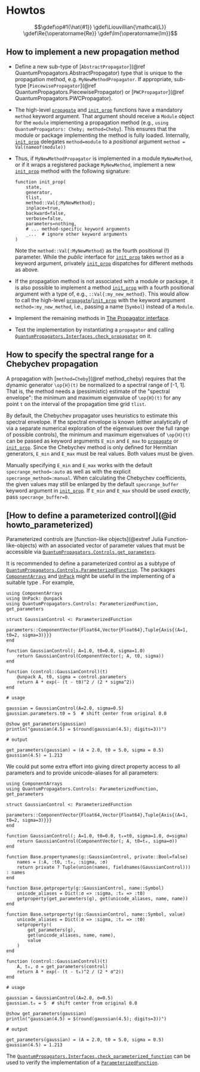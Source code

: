 # Howtos

```math
\gdef\op#1{\hat{#1}}
\gdef\Liouvillian{\mathcal{L}}
\gdef\Re{\operatorname{Re}}
\gdef\Im{\operatorname{Im}}
```

## How to implement a new propagation method

* Define a new sub-type of [`AbstractPropagator`](@ref QuantumPropagators.AbstractPropagator) type that is unique to the propagation method, e.g. `MyNewMethodPropagator`. If appropriate, sub-type [`PiecewisePropagator`](@ref QuantumPropagators.PiecewisePropagator) or [`PWCPropagator`](@ref QuantumPropagators.PWCPropagator).

* The high-level [`propagate`](@ref) and [`init_prop`](@ref) functions have a mandatory `method` keyword argument. That argument should receive a `Module` object for the `module` implementing a propagation method (e.g., `using QuantumPropagators: Cheby; method=Cheby`). This ensures that the module or package implementing the method is fully loaded. Internally, [`init_prop`](@ref) delegates `method=module` to a *positional* argument `method = Val(nameof(module))`

* Thus, if `MyNewMethodPropagator` is implemented in a module `MyNewMethod`, or if it wraps a registered package `MyNewMethod`, implement a new [`init_prop`](@ref) method with the following signature:

  ```
  function init_prop(
      state,
      generator,
      tlist,
      method::Val{:MyNewMethod};
      inplace=true,
      backward=false,
      verbose=false,
      parameters=nothing,
      # ... method-specific keyword arguments
      _...  # ignore other keyword arguments
  )
  ```

  Note the `method::Val{:MyNewMethod}` as the fourth positional (!) parameter. While the *public* interface for [`init_prop`](@ref) takes `method` as a keyword argument, privately [`init_prop`](@ref) dispatches for different methods as above.

* If the propagation method is not associated with a module or package, it is also possible to implement a method [`init_prop`](@ref) with a fourth positional argument with a type of, e.g., `::Val{:my_new_method}`. This would allow to call the high-level [`propagate`](@ref)/[`init_prop`](@ref) with the keyword argument `method=:my_new_method`, i.e., passing a name (`Symbol`) instead of a `Module`.

* Implement the remaining methods in [The Propagator interface](@ref).

* Test the implementation by instantiating a `propagator` and calling [`QuantumPropagators.Interfaces.check_propagator`](@ref) on it.


## How to specify the spectral range for a Chebychev propagation

A propagation with [`method=Cheby`](@ref method_cheby) requires that the dynamic generator ``\op{H}(t)`` be normalized to a spectral range of [-1, 1]. That is, the method needs a (pessimistic) estimate of the "spectral envelope": the minimum and maximum eigenvalue of ``\op{H}(t)`` for any point `t` on the interval of the propagation time grid `tlist`.

By default, the Chebychev propagator uses heuristics to estimate  this spectral envelope. If the spectral envelope is known (either analytically of via a separate numerical exploration of the eigenvalues over the full range of possible controls), the minimum and maximum eigenvalues of ``\op{H}(t)`` can be passed as keyword arguments `E_min` and `E_max` to [`propagate`](@ref) or [`init_prop`](@ref). Since the Chebychev method is only defined for Hermitian generators, `E_min` and `E_max` must be real values. Both values must be given.

Manually specifying `E_min` and `E_max` works with the default `specrange_method=:auto` as well as with the explicit `specrange_method=:manual`. When calculating the Chebychev coefficients, the given values may still be enlarged by the default `specrange_buffer` keyword argument in [`init_prop`](@ref). If `E_min` and `E_max` should be used *exactly*, pass `specrange_buffer=0`.


## [How to define a parameterized control](@id howto_parameterized)

Parameterized controls are [function-like objects](@extref Julia Function-like-objects) with an associated vector of parameter values that must be accessible via [`QuantumPropagators.Controls.get_parameters`](@ref).

It is recommended to define a parameterized control as a subtype of [`QuantumPropagators.Controls.ParameterizedFunction`](@ref). The packages [`ComponentArrays`](https://github.com/jonniedie/ComponentArrays.jl) and [`UnPack`](https://github.com/mauro3/UnPack.jl) might be useful in the implementing of a suitable type . For example,


```jldoctest
using ComponentArrays
using UnPack: @unpack
using QuantumPropagators.Controls: ParameterizedFunction, get_parameters

struct GaussianControl <: ParameterizedFunction
    parameters::ComponentVector{Float64,Vector{Float64},Tuple{Axis{(A=1, t0=2, sigma=3)}}}
end

function GaussianControl(; A=1.0, t0=0.0, sigma=1.0)
    return GaussianControl(ComponentVector(; A, t0, sigma))
end

function (control::GaussianControl)(t)
    @unpack A, t0, sigma = control.parameters
    return A * exp(- (t - t0)^2 / (2 * sigma^2))
end

# usage

gaussian = GaussianControl(A=2.0, sigma=0.5)
gaussian.parameters.t0 = 5  # shift center from original 0.0

@show get_parameters(gaussian)
println("gaussian(4.5) = $(round(gaussian(4.5); digits=3))")

# output

get_parameters(gaussian) = (A = 2.0, t0 = 5.0, sigma = 0.5)
gaussian(4.5) = 1.213
```


We could put some extra effort into giving direct property access to all
parameters and to provide unicode-aliases for all parameters:


```jldoctest
using ComponentArrays
using QuantumPropagators.Controls: ParameterizedFunction, get_parameters

struct GaussianControl <: ParameterizedFunction
    parameters::ComponentVector{Float64,Vector{Float64},Tuple{Axis{(A=1, t0=2, sigma=3)}}}
end

function GaussianControl(; A=1.0, t0=0.0, t₀=t0, sigma=1.0, σ=sigma)
    return GaussianControl(ComponentVector(; A, t0=t₀, sigma=σ))
end

function Base.propertynames(g::GaussianControl, private::Bool=false)
    names = (:A, :t0, :t₀, :sigma, :σ)
    return private ? Tuple(union(names, fieldnames(GaussianControl))) : names
end

function Base.getproperty(g::GaussianControl, name::Symbol)
    unicode_aliases = Dict(:σ => :sigma, :t₀ => :t0)
    getproperty(get_parameters(g), get(unicode_aliases, name, name))
end

function Base.setproperty!(g::GaussianControl, name::Symbol, value)
    unicode_aliases = Dict(:σ => :sigma, :t₀ => :t0)
    setproperty!(
        get_parameters(g),
        get(unicode_aliases, name, name),
        value
    )
end

function (control::GaussianControl)(t)
    A, t₀, σ = get_parameters(control)
    return A * exp(- (t - t₀)^2 / (2 * σ^2))
end

# usage

gaussian = GaussianControl(A=2.0, σ=0.5)
gaussian.t₀ = 5  # shift center from original 0.0

@show get_parameters(gaussian)
println("gaussian(4.5) = $(round(gaussian(4.5); digits=3))")

# output

get_parameters(gaussian) = (A = 2.0, t0 = 5.0, sigma = 0.5)
gaussian(4.5) = 1.213
```

The [`QuantumPropagators.Interfaces.check_parameterized_function`](@ref) can be used to verify the implementation of a [`ParameterizedFunction`](@ref).
